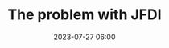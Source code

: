 ---
title:  The problem with JFDI
draft:  true
date:   2023-07-27 06:00
image:  '/images/blog/dev-life/the-problem-with-jfdi/preview.jpg'
tags:   [agile, scrum, tools]
---